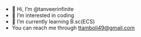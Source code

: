 - 👋 Hi, I’m @tanveerinfinite
- 👀 I’m interested in coding
- 🌱 I’m currently learning B.sc(ECS)
- You can reach me through ttamboli49@gmail.com 

